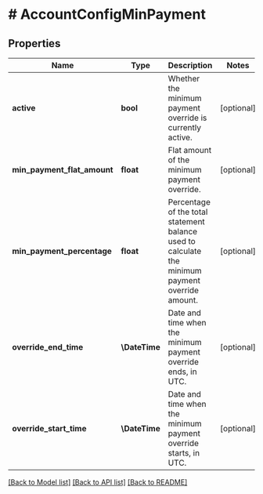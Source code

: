 # # AccountConfigMinPayment

## Properties

Name | Type | Description | Notes
------------ | ------------- | ------------- | -------------
**active** | **bool** | Whether the minimum payment override is currently active. | [optional]
**min_payment_flat_amount** | **float** | Flat amount of the minimum payment override. | [optional]
**min_payment_percentage** | **float** | Percentage of the total statement balance used to calculate the minimum payment override amount. | [optional]
**override_end_time** | **\DateTime** | Date and time when the minimum payment override ends, in UTC. | [optional]
**override_start_time** | **\DateTime** | Date and time when the minimum payment override starts, in UTC. | [optional]

[[Back to Model list]](../../README.md#models) [[Back to API list]](../../README.md#endpoints) [[Back to README]](../../README.md)
